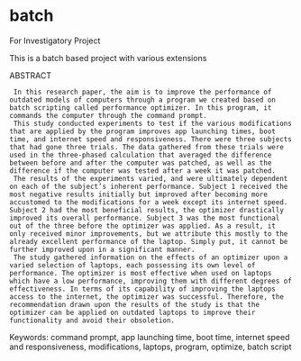 # batch
For Investigatory Project

This is a batch based project with various extensions

ABSTRACT

     In this research paper, the aim is to improve the performance of outdated models of computers through a program we created based on batch scripting called performance optimizer. In this program, it commands the computer through the command prompt.
     This study conducted experiments to test if the various modifications that are applied by the program improves app launching times, boot time, and internet speed and responsiveness. There were three subjects that had gone three trials. The data gathered from these trials were used in the three-phased calculation that averaged the difference between before and after the computer was patched, as well as the difference if the computer was tested after a week it was patched. 
     The results of the experiments varied, and were ultimately dependent on each of the subject’s inherent performance. Subject 1 received the most negative results initially but improved after becoming more accustomed to the modifications for a week except its internet speed. Subject 2 had the most beneficial results, the optimizer drastically improved its overall performance. Subject 3 was the most functional out of the three before the optimizer was applied. As a result, it only received minor improvements, but we attribute this mostly to the already excellent performance of the laptop. Simply put, it cannot be further improved upon in a significant manner.
     The study gathered information on the effects of an optimizer upon a varied selection of laptops, each possessing its own level of performance. The optimizer is most effective when used on laptops which have a low performance, improving them with different degrees of effectiveness. In terms of its capability of improving the laptops access to the internet, the optimizer was successful. Therefore, the recommendation drawn upon the results of the study is that the optimizer can be applied on outdated laptops to improve their functionality and avoid their obsoletion.

Keywords: command prompt, app launching time, boot time, internet speed and responsiveness, modifications, laptops, program, optimize, batch script

